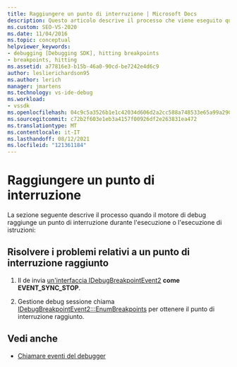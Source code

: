 ```yaml
---
title: Raggiungere un punto di interruzione | Microsoft Docs
description: Questo articolo descrive il processo che viene eseguito quando il motore di debug raggiunge un punto di interruzione durante l'esecuzione o l'esecuzione di istruzioni.
ms.custom: SEO-VS-2020
ms.date: 11/04/2016
ms.topic: conceptual
helpviewer_keywords:
- debugging [Debugging SDK], hitting breakpoints
- breakpoints, hitting
ms.assetid: a77816e3-b15b-46a0-90cd-be7242e4d6c9
author: leslierichardson95
ms.author: lerich
manager: jmartens
ms.technology: vs-ide-debug
ms.workload:
- vssdk
ms.openlocfilehash: 04c9c5a3526b1e1c42034d606d2a2cc588a748533e65a99a2907328be16ac8e3
ms.sourcegitcommit: c72b2f603e1eb3a4157f00926df2e263831ea472
ms.translationtype: MT
ms.contentlocale: it-IT
ms.lasthandoff: 08/12/2021
ms.locfileid: "121361184"
---
```

# <a name="hit-a-breakpoint"></a>Raggiungere un punto di interruzione
La sezione seguente descrive il processo quando il motore di debug raggiunge un punto di interruzione durante l'esecuzione o l'esecuzione di istruzioni:

## <a name="troubleshoot-a-hit-breakpoint"></a>Risolvere i problemi relativi a un punto di interruzione raggiunto

1. Il de invia [un'interfaccia IDebugBreakpointEvent2](../../extensibility/debugger/reference/idebugbreakpointevent2.md) **come EVENT_SYNC_STOP**.

2. Gestione debug sessione chiama [IDebugBreakpointEvent2:::EnumBreakpoints](../../extensibility/debugger/reference/idebugbreakpointevent2-enumbreakpoints.md) per ottenere il punto di interruzione raggiunto.

## <a name="see-also"></a>Vedi anche
- [Chiamare eventi del debugger](../../extensibility/debugger/calling-debugger-events.md)
